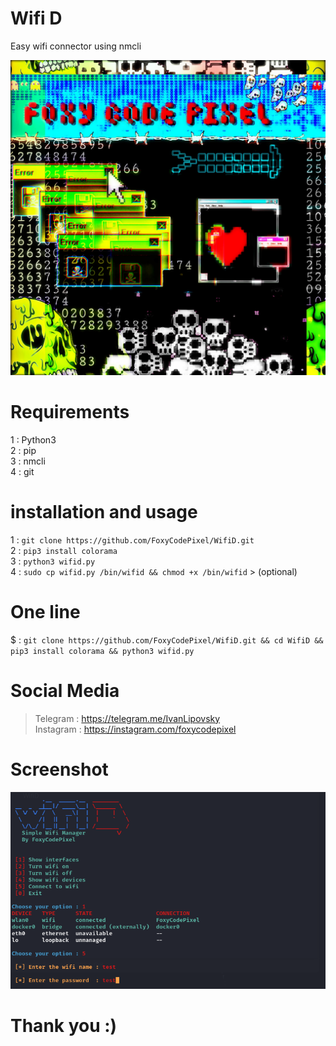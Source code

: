 # Wifi D
Easy wifi connector using nmcli                              

![This is an image](https://github.com/FoxyCodePixel/WifiD/blob/main/FoxyCodePixel.jpg)

# Requirements
1 : Python3                                   
2 : pip                                                
3 : nmcli                                                 
4 : git                                            

# installation and usage
1 : `git clone https://github.com/FoxyCodePixel/WifiD.git`                               
2 : `pip3 install colorama`             
3 : `python3 wifid.py`                                  
4 : `sudo cp wifid.py /bin/wifid && chmod +x /bin/wifid` > (optional)                         

# One line
$ : `git clone https://github.com/FoxyCodePixel/WifiD.git && cd WifiD && pip3 install colorama && python3 wifid.py`                 

# Social Media
> Telegram  : https://telegram.me/IvanLipovsky             
> Instagram : https://instagram.com/foxycodepixel               

# Screenshot
![This is an image](https://github.com/FoxyCodePixel/WifiD/blob/main/Screenshot.png)


# Thank you :)
